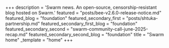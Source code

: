 +++
description = 'Swarm news. An open-source, censorship-resistant blog hosted on Swarm.'
featured = "posts/bee-v2.6.0-release-notice.md"
featured_blog = "foundation"
featured_secondary_first = "posts/shtuka-partnership.md"
featured_secondary_first_blog = "foundation"
featured_secondary_second = "swarm-community-call-june-2025-recap.md"
featured_secondary_second_blog = "foundation"
title = "Swarm home"
_template = "home"
+++